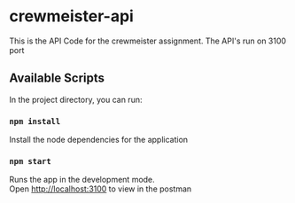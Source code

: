 # crewmeister-api

This is the API Code for the crewmeister assignment. The API's run on 3100 port
## Available Scripts

In the project directory, you can run:
### `npm install`
Install the node dependencies for the application
### `npm start`

Runs the app in the development mode.\
Open [http://localhost:3100](http://localhost:3100) to view in the postman